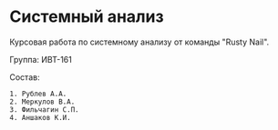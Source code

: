 # Системный анализ

Курсовая работа по системному анализу от команды "Rusty Nail".

Группа: ИВТ-161

Состав:

    1. Рублев А.А.
    2. Меркулов В.А.
    3. Фильчагин С.П.
    4. Аншаков К.И.
